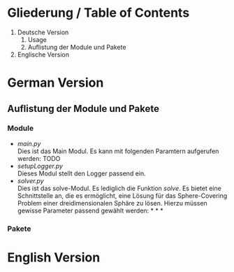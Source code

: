 # Gliederung / Table of Contents
1. Deutsche Version
    1. Usage
    2. Auflistung der Module und Pakete 
2. Englische Version

# German Version
## Auflistung der Module und Pakete
### Module
* *main.py*  
  Dies ist das Main Modul. Es kann mit folgenden Paramtern aufgerufen werden: TODO
* *setupLogger.py*  
  Dieses Modul stellt den Logger passend ein.
* *solver.py*  
  Dies ist das solve-Modul. Es lediglich die Funktion *solve*. Es bietet eine Schnittstelle an, die es ermöglicht, eine Lösung für das Sphere-Covering Problem einer dreidimensionalen Sphäre zu lösen. Hierzu müssen gewisse Parameter passend gewählt werden:
     *
     *
     *
### Pakete

# English Version
